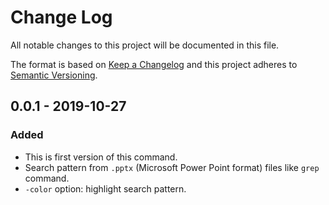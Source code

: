# Change Log
All notable changes to this project will be documented in this file.

The format is based on [Keep a Changelog](http://keepachangelog.com/)
and this project adheres to [Semantic Versioning](http://semver.org/).

## 0.0.1 - 2019-10-27
### Added
- This is first version of this command.
- Search pattern from `.pptx` (Microsoft Power Point format) files like `grep` command.
- `-color` option: highlight search pattern.
